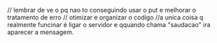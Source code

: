 // lembrar de ve o pq nao to conseguindo usar o put e melhorar o tratamento de erro
// otimizar e organizar o codigo 
//a unica coisa q realmente funcinar é ligar o servidor e qquando chama "saudacao" ira aparecer a mensagem.
